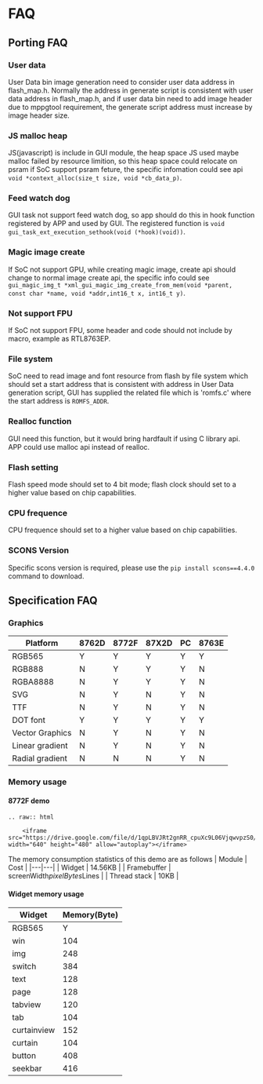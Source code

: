 # FAQ
## Porting FAQ
###  User data 
User Data bin image generation need to consider user data address in flash_map.h. Normally the address in generate script is consistent with user data address in flash_map.h, 
and if user data bin need to add image header due to mppgtool requirement, the generate script address must increase by image header size.
###  JS malloc heap
JS(javascript) is include in GUI module, the heap space JS used maybe malloc failed by resource limition, so this heap space could relocate on psram if SoC support psram feture, the specific 
infomation could see api `void *context_alloc(size_t size, void *cb_data_p)`.
###  Feed watch dog 
GUI task not support feed watch dog, so app should do this in hook function registered by APP and used by GUI. The registered function is `void gui_task_ext_execution_sethook(void (*hook)(void))`.
###  Magic image create
If SoC not support GPU, while creating magic image, create api should change to normal image create api, the specific info could see `gui_magic_img_t *xml_gui_magic_img_create_from_mem(void *parent,  const char *name, void *addr,int16_t x, int16_t y)`.
###  Not support FPU
If SoC not support FPU, some header and code should not include by macro, example as RTL8763EP.
###  File system
SoC need to read image and font resource from flash by file system which should set a start address that is consistent with address in User Data generation script, GUI has supplied the related file which is 'romfs.c' where the start address is `ROMFS_ADDR`.
###  Realloc function
GUI need this function, but it would bring hardfault if using C library api. APP could use malloc api instead of realloc.
###  Flash setting
Flash speed mode should set to 4 bit mode; flash clock should set to a higher value based on chip capabilities.
###  CPU frequence
CPU frequence should set to a higher value based on chip capabilities.
###  SCONS Version
Specific scons version is required, please use the `pip install scons==4.4.0` command to download.
## Specification FAQ
###  Graphics 
| Platform  | 8762D  |8772F   |87X2D |PC   |8763E|
|---|---|---|---|---|---|
| RGB565  |  Y | Y  | Y  | Y  | Y  |
|  RGB888 | N  | Y  |  Y |  Y | N  |
|  RGBA8888 |  N | Y  |  Y | Y  | N  |
|  SVG | N  | Y   |  N |  Y  | N  |
| TTF | N  | Y   |  N |  Y  | N  |
| DOT font  |  Y | Y  | Y  | Y  |Y  |
|  Vector Graphics | N  | Y   |  N |  Y  |N |
|  Linear gradient | N  | Y   |  N |  Y  |N |
|  Radial gradient | N  | N   |  N |  Y  |N |

###  Memory usage
#### 8772F demo

```eval_rst
.. raw:: html

    <iframe src="https://drive.google.com/file/d/1qpLBVJRt2gnRR_cpuXc9L06VjqwvpzS0/preview" width="640" height="480" allow="autoplay"></iframe>
```
The memory consumption statistics of this demo are as follows
| Module | Cost  |
|---|---|
| Widget  |  14.56KB |
| Framebuffer  |  screenWidth*pixelBytes*Lines |
| Thread stack  |  10KB |

#### Widget memory usage
| Widget | Memory(Byte)  |
|---|---|
| RGB565  |  Y |
|win	|104|
|img	|248|
|switch	|384|
|text	|128|
|page 	|128|
|tabview	|120|
|tab	|104|
|curtainview	|152|
|curtain	|104|
|button	|408|
|seekbar	|416|
